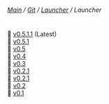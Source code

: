 ﻿###### [Main](https://pikakid98.github.io) / [Git](https://git-pikakid98.github.io) / [Launcher](https://git-pikakid98.github.io/launcher) / Launcher
<h1></h1>

📁 [v0.5.1.1](https://git-pikakid98.github.io/launcher/launcher/v0.5.1.1) (Latest)
\
📁 [v0.5.1](https://git-pikakid98.github.io/launcher/launcher/v0.5.1)
\
📁 [v0.5](https://git-pikakid98.github.io/launcher/launcher/v0.5)
\
📁 [v0.4](https://git-pikakid98.github.io/launcher/launcher/v0.4)
\
📁 [v0.3](https://git-pikakid98.github.io/launcher/launcher/v0.3)
\
📁 [v0.2.1](https://git-pikakid98.github.io/launcher/launcher/v0.2.2)
\
📁 [v0.2.1](https://git-pikakid98.github.io/launcher/launcher/v0.2.1)
\
📁 [v0.2](https://git-pikakid98.github.io/launcher/launcher/v0.2)
\
📁 [v0.1](https://git-pikakid98.github.io/launcher/launcher/v0.1)
